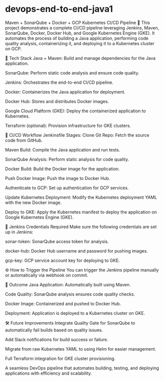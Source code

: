 # devops-end-to-end-java1
Maven + SonarQube + Docker + GCP Kubernetes CI/CD Pipeline 🚀
This project demonstrates a complete CI/CD pipeline leveraging Jenkins, Maven, SonarQube, Docker, Docker Hub, and Google Kubernetes Engine (GKE). It automates the process of building a Java application, performing code quality analysis, containerizing it, and deploying it to a Kubernetes cluster on GCP.

🔧 Tech Stack
Java + Maven: Build and manage dependencies for the Java application.

SonarQube: Perform static code analysis and ensure code quality.

Jenkins: Orchestrates the end-to-end CI/CD pipeline.

Docker: Containerizes the Java application for deployment.

Docker Hub: Stores and distributes Docker images.

Google Cloud Platform (GKE): Deploy the containerized application to Kubernetes.

Terraform (optional): Provision infrastructure for GKE clusters.

🔄 CI/CD Workflow
Jenkinsfile Stages:
Clone Git Repo: Fetch the source code from GitHub.

Maven Build: Compile the Java application and run tests.

SonarQube Analysis: Perform static analysis for code quality.

Docker Build: Build the Docker image for the application.

Push Docker Image: Push the image to Docker Hub.

Authenticate to GCP: Set up authentication for GCP services.

Update Kubernetes Deployment: Modify the Kubernetes deployment YAML with the new Docker image.

Deploy to GKE: Apply the Kubernetes manifest to deploy the application on Google Kubernetes Engine (GKE).

🔐 Jenkins Credentials Required
Make sure the following credentials are set up in Jenkins:

sonar-token: SonarQube access token for analysis.

docker-hub: Docker Hub username and password for pushing images.

gcp-key: GCP service account key for deploying to GKE.

⚙️ How to Trigger the Pipeline
You can trigger the Jenkins pipeline manually or automatically via webhook on commit.

🎯 Outcome
Java Application: Automatically built using Maven.

Code Quality: SonarQube analysis ensures code quality checks.

Docker Image: Containerized and pushed to Docker Hub.

Deployment: Application is deployed to a Kubernetes cluster on GKE.

🛠️ Future Improvements
Integrate Quality Gate for SonarQube to automatically fail builds based on quality issues.

Add Slack notifications for build success or failure.

Migrate from raw Kubernetes YAML to using Helm for easier management.

Full Terraform integration for GKE cluster provisioning.

A seamless DevOps pipeline that automates building, testing, and deploying applications with efficiency and scalability.
